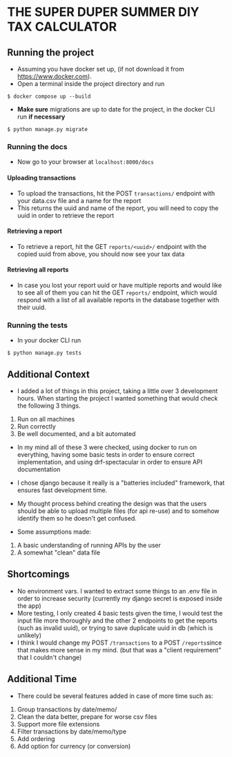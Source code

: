 # THE SUPER DUPER SUMMER DIY TAX CALCULATOR

## Running the project

- Assuming you have docker set up, (if not download it from https://www.docker.com).
- Open a terminal inside the project directory and run
```
$ docker compose up --build
```

- **Make sure** migrations are up to date for the project, in the docker CLI run **if necessary**
```
$ python manage.py migrate
```

### Running the docs
- Now go tο your browser at ```localhost:8000/docs```

#### Uploading transactions
- To upload the transactions, hit the POST ```transactions/``` endpoint with your data.csv file and a name for the report
- This returns the uuid and name of the report, you will need to copy the uuid in order to retrieve the report

#### Retrieving a report
- To retrieve a report, hit the GET ```reports/<uuid>/``` endpoint with the copied uuid from above, you should now see your tax data

#### Retrieving all reports
- In case you lost your report uuid or have multiple reports and would like to see all of them you can hit the GET ```reports/``` endpoint, which would respond with a list of all available reports in the database together with their uuid.

### Running the tests
- In your docker CLI run 
``` 
$ python manage.py tests
```


## Additional Context
- I added a lot of things in this project, taking a little over 3 development hours. When starting the project I wanted something that would check the following 3 things.
1. Run on all machines
2. Run correctly
3. Be well documented, and a bit automated

- In my mind all of these 3 were checked, using docker to run on everything, having some basic tests in order to ensure correct implementation, and using drf-spectacular in order to ensure API documentation
- I chose django because it really is a "batteries included" framework, that ensures fast development time.
- My thought process behind creating the design was that the users should be able to upload multiple files (for api re-use) and to somehow identify them so he doesn't get confused.

- Some assumptions made:
1. A basic understanding of running APIs by the user
2. A somewhat "clean" data file

## Shortcomings
- No environment vars. I wanted to extract some things to an .env file in order to increase security (currently my django secret is exposed inside the app)
- More testing, I only created 4 basic tests given the time, I would test the input file more thoroughly and the other 2 endpoints to get the reports (such as invalid uuid), or trying to save duplicate uuid in db (which is unlikely)
- I think I would change my POST ```/transactions``` to a POST ```/reports```since that makes more sense in my mind. (but that was a "client requirement" that I couldn't change)

## Additional Time
- There could be several features added in case of more time such as:
1. Group transactions by date/memo/
2. Clean the data better, prepare for worse csv files
3. Support more file extensions
4. Filter transactions by date/memo/type
5. Add ordering
6. Add option for currency (or conversion)